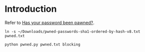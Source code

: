 # Introduction

Refer to [Has your password been pawned?](https://death.andgravity.com/pwned).

`ln -s ~/Downloads/pwned-passwords-sha1-ordered-by-hash-v8.txt pwned.txt`

`python pwned.py pwned.txt blocking`